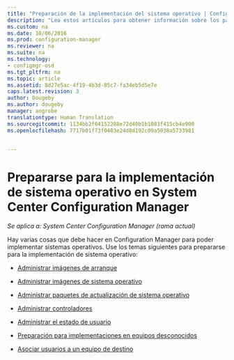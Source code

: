 ```yaml
---
title: "Preparación de la implementación del sistema operativo | Configuration Manager"
description: "Lea estos artículos para obtener información sobre los pasos que debe seguir en Configuration Manager para preparar la implementación del sistema operativo."
ms.custom: na
ms.date: 10/06/2016
ms.prod: configuration-manager
ms.reviewer: na
ms.suite: na
ms.technology:
- configmgr-osd
ms.tgt_pltfrm: na
ms.topic: article
ms.assetid: 8d27e5ac-4f19-4b3d-85c7-fa34eb5d5e7e
caps.latest.revision: 3
author: Dougeby
ms.author: dougeby
manager: angrobe
translationtype: Human Translation
ms.sourcegitcommit: 1134bb2f04152288e72d40b1b1083f415cb4e900
ms.openlocfilehash: 7717b01f73f0403e24d8d192c09a5038a5733981


---
```

# <a name="prepare-for-operating-system-deployment-in-system-center-configuration-manager"></a>Prepararse para la implementación de sistema operativo en System Center Configuration Manager

*Se aplica a: System Center Configuration Manager (rama actual)*

Hay varias cosas que debe hacer en Configuration Manager para poder implementar sistemas operativos. Use los temas siguientes para prepararse para la implementación de sistema operativo:  

-   [Administrar imágenes de arranque](manage-boot-images.md)  

-   [Administrar imágenes de sistema operativo](manage-operating-system-images.md)  

-   [Administrar paquetes de actualización de sistema operativo](manage-operating-system-upgrade-packages.md)  

-   [Administrar controladores](manage-drivers.md)  

-   [Administrar el estado de usuario](manage-user-state.md)  

-   [Preparación para implementaciones en equipos desconocidos](prepare-for-unknown-computer-deployments.md)  

-   [Asociar usuarios a un equipo de destino](associate-users-with-a-destination-computer.md)  



<!--HONumber=Nov16_HO1-->



